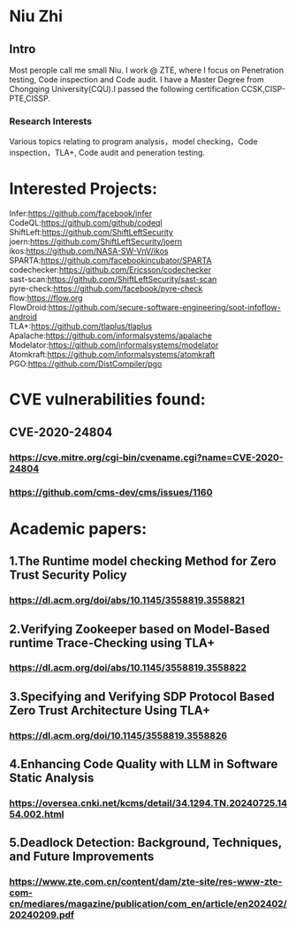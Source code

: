 
# Niu Zhi 

## Intro

Most perople call me small Niu. I work @ ZTE, where I focus on Penetration testing, Code inspection and Code audit.
I have a Master Degree from Chongqing University(CQU).I passed the following certification CCSK,CISP-PTE,CISSP.

### Research Interests

Various topics relating to program analysis，model checking，Code inspection，TLA+, Code audit and peneration testing.

# Interested Projects:

Infer:https://github.com/facebook/infer  
CodeQL:https://github.com/github/codeql  
ShiftLeft:https://github.com/ShiftLeftSecurity  
joern:https://github.com/ShiftLeftSecurity/joern  
ikos:https://github.com/NASA-SW-VnV/ikos  
SPARTA:https://github.com/facebookincubator/SPARTA  
codechecker:https://github.com/Ericsson/codechecker  
sast-scan:https://github.com/ShiftLeftSecurity/sast-scan  
pyre-check:https://github.com/facebook/pyre-check  
flow:https://flow.org  
FlowDroid:https://github.com/secure-software-engineering/soot-infoflow-android  
TLA+:https://github.com/tlaplus/tlaplus
Apalache:https://github.com/informalsystems/apalache
Modelator:https://github.com/informalsystems/modelator
Atomkraft:https://github.com/informalsystems/atomkraft
PGO:https://github.com/DistCompiler/pgo

# CVE vulnerabilities found:

## CVE-2020-24804   
### https://cve.mitre.org/cgi-bin/cvename.cgi?name=CVE-2020-24804
### https://github.com/cms-dev/cms/issues/1160

# Academic papers:
## 1.The Runtime model checking Method for Zero Trust Security Policy
### https://dl.acm.org/doi/abs/10.1145/3558819.3558821  
## 2.Verifying Zookeeper based on Model-Based runtime Trace-Checking using TLA+
### https://dl.acm.org/doi/abs/10.1145/3558819.3558822  
## 3.Specifying and Verifying SDP Protocol Based Zero Trust Architecture Using TLA+
### https://dl.acm.org/doi/10.1145/3558819.3558826  
## 4.Enhancing Code Quality with LLM in Software Static Analysis
### https://oversea.cnki.net/kcms/detail/34.1294.TN.20240725.1454.002.html 
## 5.Deadlock Detection: Background, Techniques, and Future Improvements
### https://www.zte.com.cn/content/dam/zte-site/res-www-zte-com-cn/mediares/magazine/publication/com_en/article/en202402/20240209.pdf
